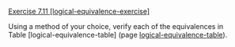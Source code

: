 [Exercise 7.11 \[logical-equivalence-exercise\]](7-11/)

Using a method of your choice, verify
each of the equivalences in
Table \[logical-equivalence-table\] (page [logical-equivalence-table](#/)).
